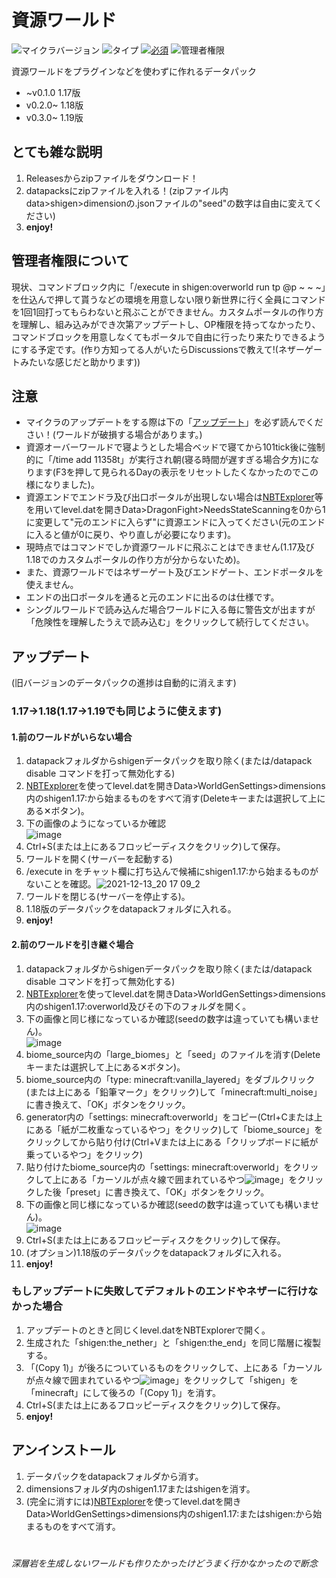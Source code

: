 # 資源ワールド <!-- ![ダウンロード数](https://img.shields.io/github/downloads/tunakaniri/shigen/total) -->
![マイクラバージョン](https://img.shields.io/badge/Minecraft%20Ver-Java%201.17~1.19-brightgreen) ![タイプ](https://img.shields.io/badge/Type-datapack-orange) [![必須](https://img.shields.io/badge/Required-tunakan--resourcepack-blue)](../../../tunakan-resourcepack) ![管理者権限](https://img.shields.io/badge/Need%20OP-Now%3AAll%20users→Future%3ANone-lightgrey)

資源ワールドをプラグインなどを使わずに作れるデータパック
- ~v0.1.0 1.17版
- v0.2.0~ 1.18版
- v0.3.0~ 1.19版

## とても雑な説明
1. Releasesからzipファイルをダウンロード！
2. datapacksにzipファイルを入れる！(zipファイル内data>shigen>dimensionの.jsonファイルの"seed"の数字は自由に変えてください)
3. **enjoy!**

## 管理者権限について
現状、コマンドブロック内に「/execute in shigen:overworld run tp @p ~ ~ ~」を仕込んで押して貰うなどの環境を用意しない限り新世界に行く全員にコマンドを1回1回打ってもらわないと飛ぶことができません。カスタムポータルの作り方を理解し、組み込みができ次第アップデートし、OP権限を持ってなかったり、コマンドブロックを用意しなくてもポータルで自由に行ったり来たりできるようにする予定です。(作り方知ってる人がいたらDiscussionsで教えて!(ネザーゲートみたいな感じだと助かります))

## 注意
 - マイクラのアップデートをする際は下の「[アップデート](#アップデート)」を必ず読んでください！(ワールドが破損する場合があります。)
 - 資源オーバーワールドで寝ようとした場合ベッドで寝てから101tick後に強制的に「/time add 11358t」が実行され朝(寝る時間が遅すぎる場合夕方)になります(F3を押して見られるDayの表示をリセットしたくなかったのでこの様になりました)。
 - 資源エンドでエンドラ及び出口ポータルが出現しない場合は[NBTExplorer](https://www.minecraftforum.net/forums/mapping-and-modding-java-edition/minecraft-tools/1262665-nbtexplorer-nbt-editor-for-windows-and-mac)等を用いてlevel.datを開きData>DragonFight>NeedsStateScanningを0から1に変更して"元のエンドに入らず"に資源エンドに入ってください(元のエンドに入ると値が0に戻り、やり直しが必要になります)。
 - 現時点ではコマンドでしか資源ワールドに飛ぶことはできません(1.17及び1.18でのカスタムポータルの作り方が分からないため)。
 - また、資源ワールドではネザーゲート及びエンドゲート、エンドポータルを使えません。
 - エンドの出口ポータルを通ると元のエンドに出るのは仕様です。
 - シングルワールドで読み込んだ場合ワールドに入る毎に警告文が出ますが「危険性を理解したうえで読み込む」をクリックして続行してください。

## アップデート
(旧バージョンのデータパックの進捗は自動的に消えます)
 ### 1.17→1.18(1.17→1.19でも同じように使えます)
 #### 1.前のワールドがいらない場合
 1. datapackフォルダからshigenデータパックを取り除く(または/datapack disable コマンドを打って無効化する)
 2. [NBTExplorer](https://github.com/jaquadro/NBTExplorer/releases/)を使ってlevel.datを開きData>WorldGenSettings>dimensions内のshigen1.17:から始まるものをすべて消す(Deleteキーまたは選択して上にある✕ボタン)。
 3. 下の画像のようになっているか確認<br>![image](https://user-images.githubusercontent.com/55052380/154085102-54be3e5d-bef2-455f-b44e-a682f22bc8fa.png)
 4. Ctrl+S(または上にあるフロッピーディスクをクリック)して保存。
 5. ワールドを開く(サーバーを起動する)
 6. /execute in をチャット欄に打ち込んで候補にshigen1.17:から始まるものがないことを確認。![2021-12-13_20 17 09_2](https://user-images.githubusercontent.com/55052380/154086305-9051078b-d561-474c-b74b-f34567c1698b.png)<!-- (https://user-images.githubusercontent.com/55052380/145803761-83eb5d50-a088-4be0-ad82-1c749feea9da.png) -->
 7. ワールドを閉じる(サーバーを停止する)。
 8. 1.18版のデータパックをdatapackフォルダに入れる。
 9. **enjoy!**

 #### 2.前のワールドを引き継ぐ場合
 1. datapackフォルダからshigenデータパックを取り除く(または/datapack disable コマンドを打って無効化する)
 2. [NBTExplorer](https://github.com/jaquadro/NBTExplorer/releases/)を使ってlevel.datを開きData>WorldGenSettings>dimensions内のshigen1.17:overworld及びその下のフォルダを開く。
 3. 下の画像と同じ様になっているか確認(seedの数字は違っていても構いません)。<br>![image](https://user-images.githubusercontent.com/55052380/154083995-01c037e1-6acb-405c-a36c-96b1f7438e32.png)
 4. biome_source内の「large_biomes」と「seed」のファイルを消す(Deleteキーまたは選択して上にある✕ボタン)。
 5. biome_source内の「type: minecraft:vanilla_layered」をダブルクリック(または上にある「鉛筆マーク」をクリック)して「minecraft:multi_noise」に書き換えて、「OK」ボタンをクリック。
 6. generator内の「settings: minecraft:overworld」をコピー(Ctrl+Cまたは上にある「紙が二枚重なっているやつ」をクリック)して「biome_source」をクリックしてから貼り付け(Ctrl+Vまたは上にある「クリップボードに紙が乗っているやつ」をクリック)
 7. 貼り付けたbiome_source内の「settings: minecraft:overworld」をクリックして上にある「カーソルが点々線で囲まれているやつ![image](https://user-images.githubusercontent.com/55052380/154089783-b984741b-e406-4447-9463-38d301f7cbc7.png)」をクリックした後「preset」に書き換えて、「OK」ボタンをクリック。
 8. 下の画像と同じ様になっているか確認(seedの数字は違っていても構いません)。<br>![image](https://user-images.githubusercontent.com/55052380/154083789-54328de5-8eb4-41f8-8fab-bf3dc00148ce.png)
 9. Ctrl+S(または上にあるフロッピーディスクをクリック)して保存。
 10. (オプション)1.18版のデータパックをdatapackフォルダに入れる。
 11. **enjoy!**

### もしアップデートに失敗してデフォルトのエンドやネザーに行けなかった場合
 1. アップデートのときと同じくlevel.datをNBTExplorerで開く。
 2. 生成された「shigen:the_nether」と「shigen:the_end」を同じ階層に複製する。
 3. 「(Copy 1)」が後ろについているものをクリックして、上にある「カーソルが点々線で囲まれているやつ![image](https://user-images.githubusercontent.com/55052380/154089783-b984741b-e406-4447-9463-38d301f7cbc7.png)」をクリックして「shigen」を「minecraft」にして後ろの「(Copy 1)」を消す。
 4. Ctrl+S(または上にあるフロッピーディスクをクリック)して保存。
 5. **enjoy!**

## アンインストール
1. データパックをdatapackフォルダから消す。
2. dimensionsフォルダ内のshigen1.17またはshigenを消す。
3. (完全に消すには)[NBTExplorer](https://github.com/jaquadro/NBTExplorer/releases/)を使ってlevel.datを開きData>WorldGenSettings>dimensions内のshigen1.17:またはshigen:から始まるものをすべて消す。

#
###### 深層岩を生成しないワールドも作りたかったけどうまく行かなかったので断念
